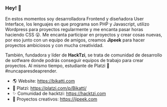 ### Hey! 👋

En estos momentos soy desarrolladora Frontend y diseñadora User Interface, los lenguajes en que programa son PHP y Javascript, utilizo Wordpress para proyectos regularmente y me encanta pasar horas haciendo CSS 😮. Me encanta participar en proyectos y crear cosas nuevas, por eso junto con un equipo de amigos, creamos **Jipeek** para hacer proyectos ambiciosos y con mucha creatividad.

También, fundadora y líder de **HackTzi**, se trata de comunidad de desarrollo de sotfware donde podrás conseguir equipos de trabajo para crear proyectos. Al mismo tiempo, estudiante de Platzi 💚 #nuncaparesdeaprender. 

- 🌎 Website: https://bikatti.com
- 💚 Platzi: https://platzi.com/p/Bikatti/
- ✨ Comunidad de hacktzi: https://hacktzi.com
- 🙌 Proyectos creativos: https://jipeek.com
